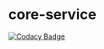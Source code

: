 # core-service
[![Codacy Badge](https://api.codacy.com/project/badge/Grade/3df00dc64c0a4e4f92130febd28bbed2)](https://app.codacy.com/manual/sethuram975351/core-service?utm_source=github.com&utm_medium=referral&utm_content=sethuram975351/core-service&utm_campaign=Badge_Grade_Dashboard)